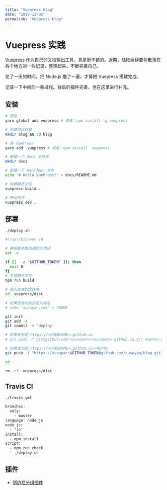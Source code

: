 ```yaml
---
title: "Vuepress blog"
date: "2019-12-02"
permalink: "Vuepress-blog"
---
```


# Vuepress 实践

[Vuepress](https://vuepress.vuejs.org/zh/guide/) 作为自己的文档输出工具，真是挺不错的。近期，陆陆续续要将散落在各个地方的一些记录，整理起来，不断完善自己。

花了一天的时间，把 Node.js 撸了一遍，才算把 Vuepress 搭建完成。

记录一下中间的一些过程。往后的插件完善，也在这里进行补充。

## 安装

```sh
# 安装
yarn global add vuepress # 或者：npm install -g vuepress

# 创建项目目录
mkdir blog && cd blog

# 将 VuePress
yarn add  vuepress # 或者：npm install  vuepress

# 新建一个 docs 文件夹
mkdir docs

# 新建一个 markdown 文件
echo '# Hello VuePress!' > docs/README.md

# 构建静态文件
vuepress build .

# 开始写作
vuepress dev .

```

## 部署

`./deploy.sh`

```sh
#!/usr/bin/env sh

# 确保脚本抛出遇到的错误
set -e

if [[  -z "$GITHUB_TOKEN" ]]; then
  exit 0
fi
# 生成静态文件
npm run build

# 进入生成的文件夹
cd .vuepress/dist

# 如果是发布到自定义域名
# echo 'susuyan.com' > CNAME

git init
git add -A
git commit -m 'deploy'

# 如果发布到 https://<USERNAME>.github.io
# git push -f git@github.com:<susuyan>/<susuyan>.github.io.git master:gh-pages

# 如果发布到 https://<USERNAME>.github.io/<REPO>
git push -f "https://susuyan:$GITHUB_TOKEN@github.com/susuyan/blog.git" master:gh-pages

cd -

rm -rf .vuepress/dist
```

## Travis CI

`./travis.yml`

```sh
branches:
  only:
    - master
language: node_js
node_js:
  - "10"
install:
  - npm install
script:
  - npm run check
  - ./deploy.sh
```

## 插件

- [侧边栏分组插件](https://github.com/shanyuhai123/vuepress-plugin-auto-sidebar)


